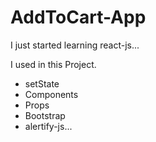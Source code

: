 # AddToCart-App

I just started learning react-js...



I used in this Project.
- setState
- Components
- Props
- Bootstrap 
- alertify-js...


